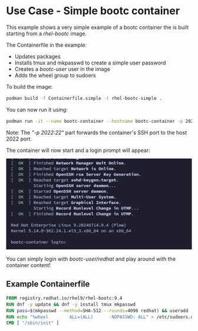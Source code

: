 # Use Case - Simple bootc container

This example shows a very simple example of a bootc container the is built starting from a *rhel-bootc* image.

The Containerfile in the example:

- Updates packages
- Installs tmux and mkpasswd to create a simple user password
- Creates a *bootc-user* user in the image
- Adds the wheel group to sudoers

To build the image:

```bash
podman build -f Containerfile.simple -t rhel-bootc-simple .
```

You can now run it using:

```bash
podman run -it --name bootc-container --hostname bootc-container -p 2022:22 rhel-bootc-simple
```

Note: The *"-p 2022:22"* part forwards the container's SSH port to the host 2022 port.

The container will now start and a login prompt will appear:

![](./assets/bootc-container.png)

You can simply login with *bootc-user/redhat* and play around with the container content!

## Example Containerfile

```dockerfile
FROM registry.redhat.io/rhel9/rhel-bootc:9.4
RUN dnf -y update && dnf -y install tmux mkpasswd
RUN pass=$(mkpasswd --method=SHA-512 --rounds=4096 redhat) && useradd -m -G wheel bootc-user -p $pass
RUN echo "%wheel        ALL=(ALL)       NOPASSWD: ALL" > /etc/sudoers.d/wheel-sudo
CMD [ "/sbin/init" ]
```
